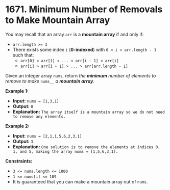 # 1671. Minimum Number of Removals to Make Mountain Array

You may recall that an array `arr` is a **mountain array** if and only if:

*   `arr.length >= 3`
*   There exists some index `i` (**0-indexed**) with `0 < i < arr.length - 1` such that:
    *   `arr[0] < arr[1] < ... < arr[i - 1] < arr[i]`
    *   `arr[i] > arr[i + 1] > ... > arr[arr.length - 1]`

Given an integer array `nums`​​​, return _the **minimum** number of elements to remove to make_ `nums_​​​_` _a **mountain array**._

**Example 1:**

* **Input:** `nums = [1,3,1]`
* **Output:** `0`
* **Explanation:** `The array itself is a mountain array so we do not need to remove any elements.`

**Example 2:**

* **Input:** `nums = [2,1,1,5,6,2,3,1]`
* **Output:** `3`
* **Explanation:** `One solution is to remove the elements at indices 0, 1, and 5, making the array nums = [1,5,6,3,1].`

**Constraints:**

*   `3 <= nums.length <= 1000`
*   `1 <= nums[i] <= 109`
*   It is guaranteed that you can make a mountain array out of `nums`.
